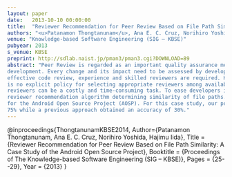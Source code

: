 ```yaml
---
layout: paper
date:   2013-10-10 00:00:00
title:  "Reviewer Recommendation for Peer Review Based on File Path Similarity: A Case Study of the Android Open Source Project"
authors: "<u>Patanamon Thongtanunam</u>, Ana E. C. Cruz, Norihiro Yoshida, Hajimu Iida"
venue: "Knowledge-based Software Engineering (SIG – KBSE)"
pubyear: 2013
s_venue: KBSE
preprint: http://sdlab.naist.jp/pman3/pman3.cgi?DOWNLOAD=89
abstract: "Peer Review is regarded as an important quality assurance mechanism in Open Source Software (OSS)
development. Every change and its impact need to be assessed by developers to assure the quality of software. For
effective code review, experience and skilled reviewers are required. However, in OSS peer review process, there
is no explicit policy for selecting appropriate reviewers among available developers. The manual selection of those
reviewers can be a costly and time-consuming task. To ease developers in OSS peer review process, we propose a
reviewer recommendation algorithm determining similarity of file paths. As a case study, we recommended reviewers
for the Android Open Source Project (AOSP). For this case study, our proposed algorithm obtained an accuracy of
75% while a previous approach obtained an accuracy of 30%."
---
```

@inproceedings{ThongtanunamKBSE2014,
	Author={Patanamon Thongtanunam, Ana E. C. Cruz, Norihiro Yoshida, Hajimu Iida},
	Title = {Reviewer Recommendation for Peer Review Based on File Path Similarity: A Case Study of the Android Open Source Project},
	Booktitle = {Proceedings of The Knowledge-based Software Engineering (SIG – KBSE)},
	Pages = {25--29},
	Year = {2013}
}